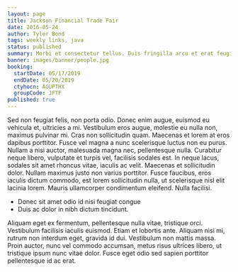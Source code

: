 ```yaml
---
layout: page
title: Jackson Financial Trade Fair
date: 2016-05-24
author: Tyler Bond
tags: weekly links, java
status: published
summary: Morbi et consectetur tellus. Duis fringilla arcu et erat feugiat.
banner: images/banner/people.jpg
booking:
  startDate: 05/17/2019
  endDate: 05/20/2019
  ctyhocn: AGUPTHX
  groupCode: JFTF
published: true
---
```

Sed non feugiat felis, non porta odio. Donec enim augue, euismod eu vehicula et, ultricies a mi. Vestibulum eros augue, molestie eu nulla non, maximus pulvinar mi. Cras non sollicitudin quam. Maecenas et lorem at eros dapibus porttitor. Fusce vel magna a nunc scelerisque luctus non eu purus. Nullam a nisi auctor, malesuada magna nec, pellentesque nulla. Curabitur neque libero, vulputate et turpis vel, facilisis sodales est. In neque lacus, sodales sit amet rhoncus vitae, iaculis ac velit. Maecenas et sollicitudin dolor. Nullam maximus justo non varius porttitor. Fusce faucibus, eros iaculis dictum commodo, est lorem sollicitudin nulla, ut scelerisque nisl elit lacinia lorem. Mauris ullamcorper condimentum eleifend. Nulla facilisi.

* Donec sit amet odio id nisi feugiat congue
* Duis ac dolor in nibh dictum tincidunt.

Aliquam eget ex fermentum, pellentesque nulla vitae, tristique orci. Vestibulum facilisis iaculis euismod. Etiam et lobortis ante. Aliquam nisi mi, rutrum non interdum eget, gravida id dui. Vestibulum non mattis massa. Proin auctor, nunc vel commodo accumsan, metus risus ultrices libero, ut tristique ipsum nunc vitae dolor. Fusce eget odio sed sapien porttitor pellentesque id ac erat.
